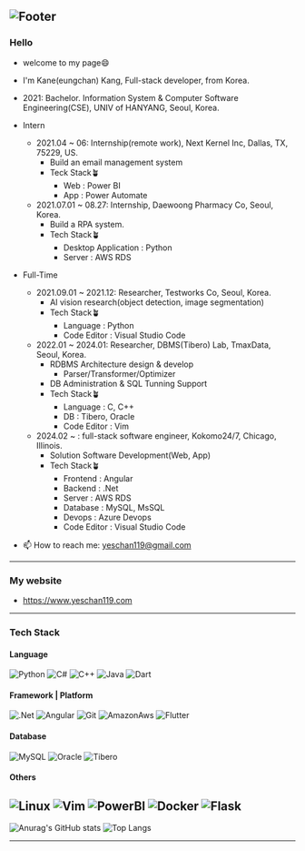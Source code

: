 
![Footer](https://capsule-render.vercel.app/api?type=waving&color=auto&height=150&section=footer)
------------------------------------------------------------------------------------------------------------
### Hello
  + welcome to my page😄
  + I'm Kane(eungchan) Kang, Full-stack developer, from Korea.
  + 2021: Bachelor. Information System & Computer Software Engineering(CSE), UNIV of HANYANG, Seoul, Korea.
  + Intern
    + 2021.04 ~ 06: Internship(remote work), Next Kernel Inc, Dallas, TX, 75229, US.
      + Build an email management system
      + Teck Stack🪴
        + Web : Power BI
        + App : Power Automate
    + 2021.07.01 ~ 08.27: Internship, Daewoong Pharmacy Co, Seoul, Korea.
      + Build a RPA system.
      + Tech Stack🪴
        + Desktop Application : Python
        + Server : AWS RDS
  + Full-Time
    + 2021.09.01 ~ 2021.12: Researcher, Testworks Co, Seoul, Korea.
      + AI vision research(object detection, image segmentation)
      + Tech Stack🪴
        + Language : Python
        + Code Editor : Visual Studio Code
    + 2022.01 ~ 2024.01: Researcher, DBMS(Tibero) Lab, TmaxData, Seoul, Korea.
      + RDBMS Architecture design & develop
        + Parser/Transformer/Optimizer
      + DB Administration & SQL Tunning Support
      + Tech Stack🪴
        + Language : C, C++
        + DB : Tibero, Oracle
        + Code Editor : Vim
    + 2024.02 ~ : full-stack software engineer, Kokomo24/7, Chicago, Illinois.
      + Solution Software Development(Web, App)
      + Tech Stack🪴
        + Frontend : Angular
        + Backend : .Net
        + Server : AWS RDS
        + Database : MySQL, MsSQL
        + Devops : Azure Devops
        + Code Editor : Visual Studio Code

  + 📫 How to reach me: yeschan119@gmail.com
------------------------------------------------------------------------------------------------------------
### My website
  + https://www.yeschan119.com
<!--
**yeschan119/yeschan119** is a ✨ _special_ ✨ repository because its `README.md` (this file) appears on your GitHub profile.

Here are some ideas to get you started:

- 🔭 I’m currently working on ...
- 🌱 I’m currently learning ...
- 👯 I’m looking to collaborate on ...
- 🤔 I’m looking for help with ...
- 💬 Ask me about ...
- 📫 How to reach me: ...
- 😄 Pronouns: ...
- ⚡ Fun fact: ...
wave, egg, shark, slice, rect, soft, rounded, sylinder, waving, transparent -->
------------------------------------------------------------------------------------------------------------
### Tech Stack
#### Language
![Python](https://img.shields.io/badge/Python-white?style=for-the-badge&logo=Python&logoColor=3776AB)
![C#](https://img.shields.io/badge/csharp-512BD4?style=for-the-badge&logo=c#&logoColor=white)
![C++](https://img.shields.io/badge/c++-1d55b5?style=for-the-badge&logo=cplusplus&logoColor=white)
![Java](https://img.shields.io/badge/Javascript-FF9900?style=for-the-badge&logo=Javascript&logoColor=white)
![Dart](https://img.shields.io/badge/Dart-00599C?style=for-the-badge&logo=Dart&logoColor=white)
#### Framework | Platform
![.Net](https://img.shields.io/badge/dotnet-6342f5?style=for-the-badge&logo=dotNet&logoColor=white)
![Angular](https://img.shields.io/badge/angular-db215c?style=for-the-badge&logo=angular&logoColor=white)
![Git](https://img.shields.io/badge/Git-white?style=for-the-badge&logo=Git&logoColor=black)
![AmazonAws](https://img.shields.io/badge/aws-FF9900?style=for-the-badge&logo=amazon&logoColor=000000)
![Flutter](https://img.shields.io/badge/Flutter-00AEF0?style=for-the-badge&logo=Flutter&logoColor=white)
#### Database
![MySQL](https://img.shields.io/badge/MySQL-4479A1?style=for-the-badge&logo=MySQL&logoColor=white)
![Oracle](https://img.shields.io/badge/Oracle-F80000?style=for-the-badge&logo=Oracle&logoColor=white)
![Tibero](https://img.shields.io/badge/Tibero-0066FF?style=for-the-badge&logo=Oracle&logoColor=black)
#### Others
![Linux](https://img.shields.io/badge/Linux-FF9900?style=for-the-badge&logo=Linux&logoColor=white)
![Vim](https://img.shields.io/badge/Vim-black?style=for-the-badge&logo=Vim&logoColor=white)
![PowerBI](https://img.shields.io/badge/powerbi-e6af0b?style=for-the-badge&logo=powerbi&logoColor=white)
![Docker](https://img.shields.io/badge/Docker-4285F4?style=for-the-badge&logo=Docker&logoColor=white)
![Flask](https://img.shields.io/badge/Flask-black?style=for-the-badge&logo=Flask&logoColor=white)
------------------------------------------------------------------------------------------------------------
![Anurag's GitHub stats](https://github-readme-stats.vercel.app/api?username=yeschan119&show_icons=true&theme=radical)
![Top Langs](https://github-readme-stats.vercel.app/api/top-langs/?username=yeschan119&theme=radical)
<!-- [![Top Langs](https://github-readme-stats.vercel.app/api/top-langs/?username=yeschan119)](https://github.com/anuraghazra/github-readme-stats) -->
------------------------------------------------------------------------------------------------------------
